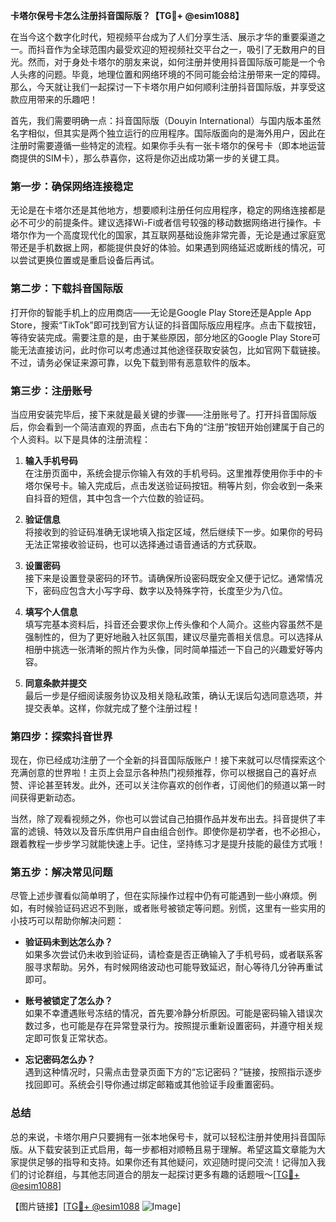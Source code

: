 **卡塔尔保号卡怎么注册抖音国际版？【TG💪+ @esim1088】**

在当今这个数字化时代，短视频平台成为了人们分享生活、展示才华的重要渠道之一。而抖音作为全球范围内最受欢迎的短视频社交平台之一，吸引了无数用户的目光。然而，对于身处卡塔尔的朋友来说，如何注册并使用抖音国际版可能是一个令人头疼的问题。毕竟，地理位置和网络环境的不同可能会给注册带来一定的障碍。那么，今天就让我们一起探讨一下卡塔尔用户如何顺利注册抖音国际版，并享受这款应用带来的乐趣吧！

首先，我们需要明确一点：抖音国际版（Douyin International）与国内版本虽然名字相似，但其实是两个独立运行的应用程序。国际版面向的是海外用户，因此在注册时需要遵循一些特定的流程。如果你手头有一张卡塔尔的保号卡（即本地运营商提供的SIM卡），那么恭喜你，这将是你迈出成功第一步的关键工具。

### **第一步：确保网络连接稳定**
无论是在卡塔尔还是其他地方，想要顺利注册任何应用程序，稳定的网络连接都是必不可少的前提条件。建议选择Wi-Fi或者信号较强的移动数据网络进行操作。卡塔尔作为一个高度现代化的国家，其互联网基础设施非常完善，无论是通过家庭宽带还是手机数据上网，都能提供良好的体验。如果遇到网络延迟或断线的情况，可以尝试更换位置或是重启设备后再试。

### **第二步：下载抖音国际版**
打开你的智能手机上的应用商店——无论是Google Play Store还是Apple App Store，搜索“TikTok”即可找到官方认证的抖音国际版应用程序。点击下载按钮，等待安装完成。需要注意的是，由于某些原因，部分地区的Google Play Store可能无法直接访问，此时你可以考虑通过其他途径获取安装包，比如官网下载链接。不过，请务必保证来源可靠，以免下载到带有恶意软件的版本。

### **第三步：注册账号**
当应用安装完毕后，接下来就是最关键的步骤——注册账号了。打开抖音国际版后，你会看到一个简洁直观的界面，点击右下角的“注册”按钮开始创建属于自己的个人资料。以下是具体的注册流程：

1. **输入手机号码**  
   在注册页面中，系统会提示你输入有效的手机号码。这里推荐使用你手中的卡塔尔保号卡。输入完成后，点击发送验证码按钮。稍等片刻，你会收到一条来自抖音的短信，其中包含一个六位数的验证码。

2. **验证信息**  
   将接收到的验证码准确无误地填入指定区域，然后继续下一步。如果你的号码无法正常接收验证码，也可以选择通过语音通话的方式获取。

3. **设置密码**  
   接下来是设置登录密码的环节。请确保所设密码既安全又便于记忆。通常情况下，密码应包含大小写字母、数字以及特殊字符，长度至少为八位。

4. **填写个人信息**  
   填写完基本资料后，抖音还会要求你上传头像和个人简介。这些内容虽然不是强制性的，但为了更好地融入社区氛围，建议尽量完善相关信息。可以选择从相册中挑选一张清晰的照片作为头像，同时简单描述一下自己的兴趣爱好等内容。

5. **同意条款并提交**  
   最后一步是仔细阅读服务协议及相关隐私政策，确认无误后勾选同意选项，并提交表单。这样，你就完成了整个注册过程！

### **第四步：探索抖音世界**
现在，你已经成功注册了一个全新的抖音国际版账户！接下来就可以尽情探索这个充满创意的世界啦！主页上会显示各种热门视频推荐，你可以根据自己的喜好点赞、评论甚至转发。此外，还可以关注你喜欢的创作者，订阅他们的频道以第一时间获得更新动态。

当然，除了观看视频之外，你也可以尝试自己拍摄作品并发布出去。抖音提供了丰富的滤镜、特效以及音乐库供用户自由组合创作。即使你是初学者，也不必担心，跟着教程一步步学习就能快速上手。记住，坚持练习才是提升技能的最佳方式哦！

### **第五步：解决常见问题**
尽管上述步骤看似简单明了，但在实际操作过程中仍有可能遇到一些小麻烦。例如，有时候验证码迟迟不到账，或者账号被锁定等问题。别慌，这里有一些实用的小技巧可以帮助你解决问题：

- **验证码未到达怎么办？**  
  如果多次尝试仍未收到验证码，请检查是否正确输入了手机号码，或者联系客服寻求帮助。另外，有时候网络波动也可能导致延迟，耐心等待几分钟再重试即可。

- **账号被锁定了怎么办？**  
  如果不幸遭遇账号冻结的情况，首先要冷静分析原因。可能是密码输入错误次数过多，也可能是存在异常登录行为。按照提示重新设置密码，并遵守相关规定即可恢复正常状态。

- **忘记密码怎么办？**  
  遇到这种情况时，只需点击登录页面下方的“忘记密码？”链接，按照指示逐步找回即可。系统会引导你通过绑定邮箱或其他验证手段重置密码。

### **总结**
总的来说，卡塔尔用户只要拥有一张本地保号卡，就可以轻松注册并使用抖音国际版。从下载安装到正式启用，每一步都相对顺畅且易于理解。希望这篇文章能为大家提供足够的指导和支持。如果你还有其他疑问，欢迎随时提问交流！记得加入我们的讨论群组，与其他志同道合的朋友一起探讨更多有趣的话题哦～[[TG💪+ @esim1088](https://t.me/s/esim1088)]

【图片链接】[[TG💪+ @esim1088](https://t.me/s/esim1088) ![Image](https://i.postimg.cc/4NQfJmqS/Snipaste-2025-05-13-00-14-12.png)]
